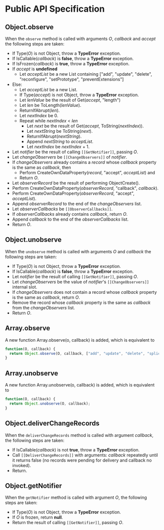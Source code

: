 # Public API Specification

## Object.observe

When the `observe` method is called with arguments _O_, _callback_ and _accept_ the following steps are taken:

  - If Type(_O_) is not Object, throw a **TypeError** exception.
  - If IsCallable(_callback_) is **false**, throw a **TypeError** exception.
  - If IsFrozen(_callback_) is **true**, throw a **TypeError** exception.
  - If _accept_ is **undefined**
    - Let _acceptList_ be a new List containing ["add", "update", "delete", "reconfigure", "setPrototype", "preventExtensions"]
  - Else:
    - Let _acceptList_ be a new List.
    - If Type(_accept_) is not Object, throw a **TypeError** exception.
    - Let _lenValue_ be the result of Get(_accept_, "length")
    - Let _len_ be ToLength(_lenValue_).
    - ReturnIfAbrupt(_len_).
    - Let _nextIndex_ be 0.
    - Repeat while _nextIndex_ < _len_
      - Let _next_ be the result of Get(_accept_, ToString(_nextIndex_)).
      - Let _nextString_ be ToString(_next_).
      - ReturnIfAbrupt(_nextString_).
      - Append _nextString_ to _acceptList_.
      - Let _nextIndex_ be _nextIndex_ + 1.
  - Let _notifier_ be the result of calling `[[GetNotifier]]`, passing _O_.
  - Let _changeObservers_ be `[[ChangeObservers]]` of _notifier_.
  - If _changeObservers_ already contains a _record_ whose _callback_ property is the same as _callback_, then
    - Perform CreateOwnDataProperty(_record_, "accept", _acceptList_) and
    - Return _O_.
  - Let _observerRecord_ be the result of performing ObjectCreate().
  - Perform CreateOwnDataProperty(_observerRecord_, "callback", _callback_).
  - Perform CreateOwnDataProperty(_observerRecord_, "accept", _acceptList_).
  - Append _observerRecord_ to the end of the _changeObservers_ list.
  - Let _observerCallbacks_ be `[[ObserverCallbacks]]`.
  - If _observerCallbacks_ already contains _callback_, return _O_.
  - Append _callback_ to the end of the _observerCallbacks_ list.
  - Return _O_.



## Object.unobserve

When the `unobserve` method is called with arguments _O_ and _callback_ the following steps are taken:

  - If Type(_O_) is not Object, throw a **TypeError** exception.
  - If IsCallable(_callback_) is **false**, throw a **TypeError** exception.
  - Let _notifier_ be the result of calling `[[GetNotifier]]`, passing _O_.
  - Let _changeObservers_ be the value of _notifier_'s `[[ChangeObservers]]` internal slot.
  - If _changeObservers_ does not contain a record whose _callback_ property is the same as _callback_, return _O_.
  - Remove the record whose _callback_ property is the same as _callback_ from the _changeObservers_ list.
  - Return _O_.




## Array.observe

A new function Array.observe(o, callback) is added, which is equivalent to

```js
function(O, callback) {
  return Object.observe(O, callback, ["add", "update", "delete", "splice"]);
}
```



## Array.unobserve

A new function Array.unobserve(o, callback) is added, which is equivalent to

```js
function(O, callback) {
  return Object.unobserve(O, callback);
}
```


## Object.deliverChangeRecords

When the `deliverChangeRecords` method is called with argument _callback_, the following steps are taken:

  - If IsCallable(_callback_) is not **true**, throw a **TypeError** exception.
  - Call `[[DeliverChangeRecords]]` with arguments: _callback_ repeatedly until it returns false (no records were pending for delivery and callback no invoked).
  - Return.


## Object.getNotifier

When the `getNotifier` method is called with argument _O_, the following steps are taken:

  - If Type(_O_) is not Object, throw a **TypeError** exception.
  - If _O_ is frozen, return **null**.
  - Return the result of calling `[[GetNotifier]]`, passing _O_.
